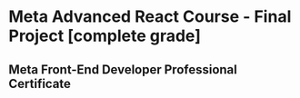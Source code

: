 # Meta Advanced React Course - Final Project [complete grade]
## Meta Front-End Developer Professional Certificate

